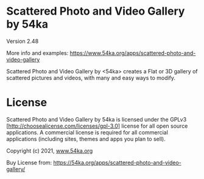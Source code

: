 # Scattered Photo and Video Gallery by 54ka
Version 2.48

More info and examples:
https://www.54ka.org/apps/scattered-photo-and-video-gallery


Scattered Photo and Video Gallery by <54ka> creates a Flat or 3D gallery of scattered pictures and videos, with many and easy ways to modify. 

# License

Scattered Photo and Video Gallery by 54ka is licensed under the GPLv3 [http://choosealicense.com/licenses/gpl-3.0] license for all open source applications. A commercial license is required for all commercial applications (including sites, themes and apps you plan to sell). 

Copyright (c) 2021, www.54ka.org

Buy License from:
https://54ka.org/apps/scattered-photo-and-video-gallery/